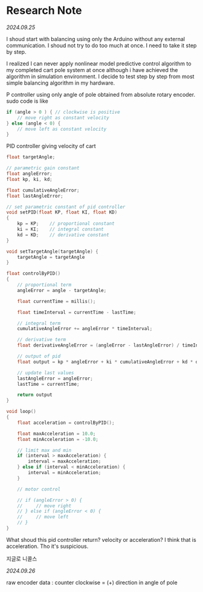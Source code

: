 # Research Note

_2024.09.25_

I shoud start with balancing using only the Arduino without any external communication. I shoud not try to do too much at once. I need to take it step by step.

I realized I can never apply nonlinear model predictive control algorithm to my completed cart pole system at once although i have achieved the algorithm in simulation environment. I decide to test step by step from most simple balancing algorithm in my hardware.

P controller using only angle of pole obtained from absolute rotary encoder. sudo code is like

```cpp
if (angle > 0 ) { // clockwise is positive
    // move right as constant velocity
} else (angle < 0) {
    // move left as constant velocity
}
```

PID controller giving velocity of cart

```cpp
float targetAngle;

// parametric gain constant
float angleError;
float kp, ki, kd;

float cumulativeAngleError;
float lastAngleError;

// set parametric constant of pid controller
void setPID(float KP, float KI, float KD)
{
    kp = KP;    // proportional constant
    ki = KI;    // integral constant
    kd = KD;    // derivative constant
}

void setTargetAngle(targetAngle) {
    targetAngle = targetAngle
}

float controlByPID()
{
    // proportional term
    angleError = angle - targetAngle;

    float currentTime = millis();

    float timeInterval = currentTime - lastTime;

    // integral term
    cumulativeAngleError += angleError * timeInterval;

    // derivative term
    float derivativeAngleError = (angleError - lastAngleError) / timeInterval;

    // output of pid
    float output = kp * angleError + ki * cumulativeAngleError + kd * derivativeAngleError;

    // update last values
    lastAngleError = angleError;
    lastTime = currentTime;

    return output
}

void loop()
{
    float acceleration = controlByPID();

    float maxAcceleration = 10.0;
    float minAcceleration = -10.0;

    // limit max and min
    if (interval > maxAcceleration) {
        interval = maxAcceleration;
    } else if (interval < minAcceleration) {
        interval = minAcceleration;
    }

    // motor control

    // if (angleError > 0) {
    //     // move right
    // } else if (angleError < 0) {
    //     // move left
    // }
}
```

What shoud this pid controller return? velocity or acceleration? I think that is acceleration. Tho it's suspicious.

지글로 니콜스

_2024.09.26_

raw encoder data : counter clockwise = (+) direction in angle of pole

